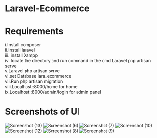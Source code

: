 # Laravel-Ecommerce

# Requirements
i.Install composer<br />
ii.Install laravel<br />
iii. install Xampp<br />
iv. locate the directory and run command in the cmd Laravel php artisan serve<br />
v.Laravel php artisan serve<br />
vi.set Database lara_ecommerce<br />
vii.Run php artisan migration<br />
viii.Localhost::8000/home for home<br />
ix.Localhost::8000/admin/login for admin panel <br />

# Screenshots of UI
![Screenshot (13)](https://user-images.githubusercontent.com/83463788/226597356-08e34a28-d2dc-4c6d-ab46-063cf2005ae2.png)
![Screenshot (6)](https://user-images.githubusercontent.com/83463788/226597417-a3702a8f-659d-42db-9aea-5a03cfee0ab2.png)
![Screenshot (7)](https://user-images.githubusercontent.com/83463788/226597428-e06d76be-be6d-46db-ab50-edf3054a8f5f.png)
![Screenshot (10)](https://user-images.githubusercontent.com/83463788/226597462-e4c825af-38a8-4cce-9543-4a510552104f.png)
![Screenshot (12)](https://user-images.githubusercontent.com/83463788/226597469-f47b2b6c-c497-4a14-8390-946f784ec346.png)
![Screenshot (8)](https://user-images.githubusercontent.com/83463788/226597483-03597f46-67c5-45e7-a607-ce8cda777518.png)
![Screenshot (9)](https://user-images.githubusercontent.com/83463788/226597491-e8a1becf-a27e-428e-8a55-2257259e7ca7.png)

